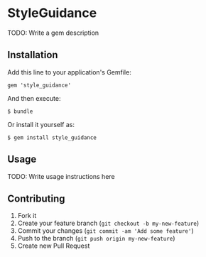 # StyleGuidance

TODO: Write a gem description

## Installation

Add this line to your application's Gemfile:

    gem 'style_guidance'

And then execute:

    $ bundle

Or install it yourself as:

    $ gem install style_guidance

## Usage

TODO: Write usage instructions here

## Contributing

1. Fork it
2. Create your feature branch (`git checkout -b my-new-feature`)
3. Commit your changes (`git commit -am 'Add some feature'`)
4. Push to the branch (`git push origin my-new-feature`)
5. Create new Pull Request
